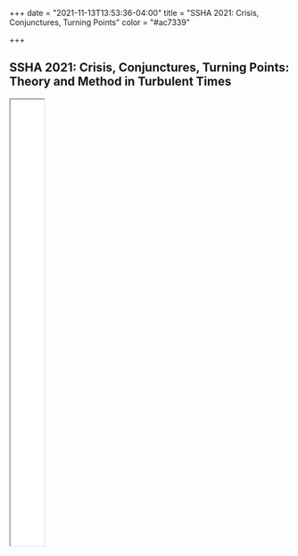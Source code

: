 +++
date = "2021-11-13T13:53:36-04:00"
title = "SSHA 2021: Crisis, Conjunctures, Turning Points"
color = "#ac7339"

+++

## SSHA 2021: Crisis, Conjunctures, Turning Points: Theory and Method in Turbulent Times

<iframe src="/files/SSHA Program 2021.pdf" width="60px" height="800px">
